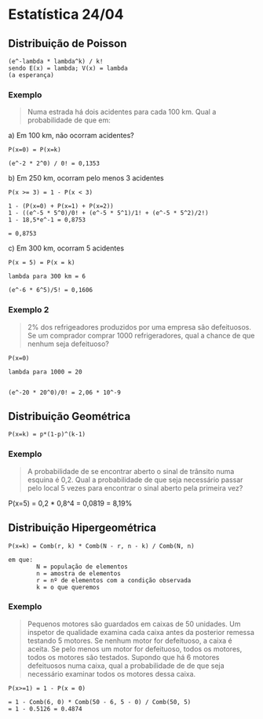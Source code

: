 # Estatística 24/04

## Distribuição de Poisson

    (e^-lambda * lambda^k) / k!
    sendo E(x) = lambda; V(x) = lambda
    (a esperança)
    

### Exemplo

> Numa estrada há dois acidentes para cada 100 km. Qual a probabilidade de que em:

a) Em 100 km, não ocorram acidentes?
    
    P(x=0) = P(x=k)

    (e^-2 * 2^0) / 0! = 0,1353

b) Em 250 km, ocorram pelo menos 3 acidentes 

    P(x >= 3) = 1 - P(x < 3)

    1 - (P(x=0) + P(x=1) + P(x=2))
    1 - ((e^-5 * 5^0)/0! + (e^-5 * 5^1)/1! + (e^-5 * 5^2)/2!)
    1 - 18,5*e^-1 = 0,8753

    = 0,8753

c) Em 300 km, ocorram 5 acidentes

    P(x = 5) = P(x = k)

    lambda para 300 km = 6
    
    (e^-6 * 6^5)/5! = 0,1606


### Exemplo 2
> 2% dos refrigeadores produzidos por uma empresa são defeituosos. Se um comprador comprar 1000 refrigeradores, qual a chance de que nenhum seja defeituoso?

    P(x=0)

    lambda para 1000 = 20


    (e^-20 * 20^0)/0! = 2,06 * 10^-9


## Distribuição Geométrica

    P(x=k) = p*(1-p)^(k-1)

### Exemplo

> A probabilidade de se encontrar aberto o sinal de trânsito numa esquina é 0,2. Qual a probabilidade de que seja necessário passar pelo local 5 vezes para encontrar o sinal aberto pela primeira vez?

P(x=5) = 0,2 * 0,8^4 = 0,0819 = 8,19%


## Distribuição Hipergeométrica

    P(x=k) = Comb(r, k) * Comb(N - r, n - k) / Comb(N, n)

    em que:
            N = população de elementos
            n = amostra de elementos
            r = nº de elementos com a condição observada
            k = o que queremos

### Exemplo

> Pequenos motores são guardados em caixas de 50 unidades. Um inspetor de qualidade examina cada caixa antes da posterior remessa testando 5 motores. Se nenhum motor for defeituoso, a caixa é aceita. Se pelo menos um motor for defeituoso, todos os motores, todos os motores são testados. Supondo que há 6 motores defeituosos numa caixa, qual a probabilidade de de que seja necessário examinar todos os motores dessa caixa.

    P(x>=1) = 1 - P(x = 0) 
    
    = 1 - Comb(6, 0) * Comb(50 - 6, 5 - 0) / Comb(50, 5)
    = 1 - 0.5126 = 0.4874


